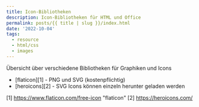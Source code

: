 ```yaml
---
title: Icon-Bibliotheken
description: Icon-Bibliotheken für HTML und Office
permalink: posts/{{ title | slug }}/index.html
date: '2022-10-04'
tags:
  - resource
  - html/css
  - images
---
```


Übersicht über verschiedene Bibliotheken für Graphiken und Icons

- [flaticon][1] - PNG und SVG (kostenpflichtig)
- [heroicons][2] - SVG Icons können einzeln herunter geladen werden




[1] <https://www.flaticon.com/free-icon> "flaticon"
[2] <https://heroicons.com/>
